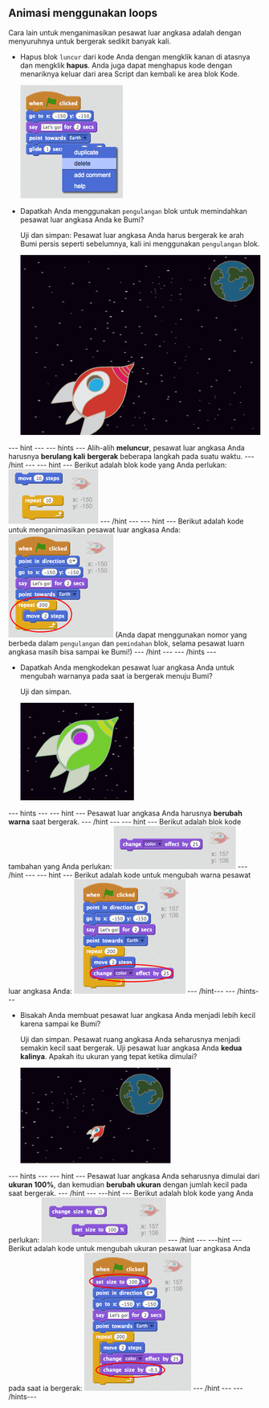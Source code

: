 ## Animasi menggunakan loops

Cara lain untuk menganimasikan pesawat luar angkasa adalah dengan menyuruhnya untuk bergerak sedikit banyak kali.

+ Hapus blok `luncur` dari kode Anda dengan mengklik kanan di atasnya dan mengklik **hapus**. Anda juga dapat menghapus kode dengan menariknya keluar dari area Script dan kembali ke area blok Kode.
    
    ![Menghapus blok geser](images/space-delete-glide.png)

+ Dapatkah Anda menggunakan `pengulangan` blok untuk memindahkan pesawat luar angkasa Anda ke Bumi?
    
    Uji dan simpan: Pesawat luar angkasa Anda harus bergerak ke arah Bumi persis seperti sebelumnya, kali ini menggunakan `pengulangan` blok.
    
    ![Menguji animasi spaceship](images/space-animate-stage.png)

\--- hint \--- \--- hints \--- Alih-alih **meluncur**, pesawat luar angkasa Anda harusnya **berulang kali** **bergerak** beberapa langkah pada suatu waktu. \--- /hint \--- \--- hint \--- Berikut adalah blok kode yang Anda perlukan: ![Blocks for an animated spaceship](images/space-repeat-blocks.png) \--- /hint \--- \--- hint \--- Berikut adalah kode untuk menganimasikan pesawat luar angkasa Anda: ![Code for an animated spaceship](images/space-repeat-code.png) (Anda dapat menggunakan nomor yang berbeda dalam `pengulangan` dan `pemindahan` blok, selama pesawat luarn angkasa masih bisa sampai ke Bumi!) \--- /hint \--- \--- /hints \---

+ Dapatkah Anda mengkodekan pesawat luar angkasa Anda untuk mengubah warnanya pada saat ia bergerak menuju Bumi?
    
    Uji dan simpan.
    
    ![Menguji pesawat luar angkasa berubah warna](images/space-colour-test.png)

\--- hints \--- \--- hint \--- Pesawat luar angkasa Anda harusnya **berubah warna** saat bergerak. \--- /hint \--- \--- hint \--- Berikut adalah blok kode tambahan yang Anda perlukan: ![Block for changing colour](images/space-colour-blocks.png) \--- /hint \--- \--- hint \--- Berikut adalah kode untuk mengubah warna pesawat luar angkasa Anda: ![Code for an animated spaceship](images/space-colour-code.png) \--- /hint\--- \--- /hints\---

+ Bisakah Anda membuat pesawat luar angkasa Anda menjadi lebih kecil karena sampai ke Bumi?
    
    Uji dan simpan. Pesawat ruang angkasa Anda seharusnya menjadi semakin kecil saat bergerak. Uji pesawat luar angkasa Anda **kedua kalinya**. Apakah itu ukuran yang tepat ketika dimulai?
    
    ![Menguji pesawat luar angkasa yang menyusut](images/space-size-test.png)

\--- hints \--- \--- hint \--- Pesawat luar angkasa Anda seharusnya dimulai dari **ukuran 100%**, dan kemudian **berubah ukuran** dengan jumlah kecil pada saat bergerak. \--- /hint \--- \---hint \--- Berikut adalah blok kode yang Anda perlukan: ![Blocks for changing size](images/space-size-blocks.png) \--- /hint \--- \---hint \--- Berikut adalah kode untuk mengubah ukuran pesawat luar angkasa Anda pada saat ia bergerak: ![Code for changing size](images/space-size-code.png) \--- /hint \--- \--- /hints\---